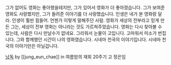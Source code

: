 그가 없어도 영화는 좋아했을테지만, 그가 있어서 영화가 더 좋아졌습니다.
그가 보여준 영화도 사랑했지만, 그가 들려준 이야기를 더 사랑했습니다.
인생은 네가 본 영화랑 달라. 인생이 훨씬 힘들어.
언젠가 이렇게 말해주던 사람. 
영화가 세상의 전부라고 믿게 만든 그는, 세상이 전부 영화는 아니라는 것도 가르쳐주었습니다.
영화는 다시 찾아볼 수 있는데, 사람은 다시 만날수가 없네요. 
그리워서 눈물이 고입니다. 고마워서 미소가 번집니다. 
그와 함께했던 시간이 나의 영화였습니다.
시네마 천국의 이야기입니다. 시네마 천국의 이야기만은 아닐겁니다.

[낭독](https://youtu.be/Q5ba3Cu0888?si=yLOSoLc_ZRsFEPc6) by [[jung_eun_chae]]  in 여름밤의 재회 20주기 고 정은임